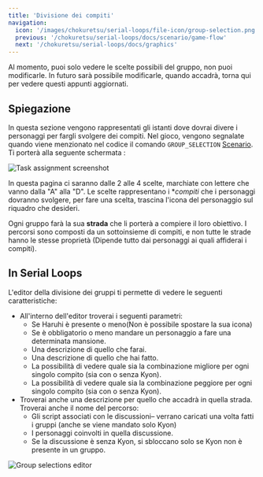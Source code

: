 ```yaml
---
title: 'Divisione dei compiti'
navigation:
  icon: '/images/chokuretsu/serial-loops/file-icon/group-selection.png'
  previous: '/chokuretsu/serial-loops/docs/scenario/game-flow'
  next: '/chokuretsu/serial-loops/docs/graphics'
---
```


Al momento, puoi solo vedere le scelte possibili del gruppo, non puoi modificarle. In futuro sarà possibile modificarle, quando accadrà, torna qui per vedere questi appunti aggiornati.

## Spiegazione
In questa sezione vengono rappresentati gli istanti dove dovrai divere i personaggi per fargli svolgere dei compiti. Nel gioco, vengono segnalate quando viene menzionato nel codice il comando `GROUP_SELECTION` [Scenario](./game-flow). Ti porterà alla seguente schermata :

![Task assignment screenshot](/images/chokuretsu/screenshots/task-assignment.png)

In questa pagina ci saranno dalle 2 alle 4 scelte, marchiate con lettere che vanno dalla "A" alla "D". Le scelte rappresentano i **compiti* che i personaggi dovranno svolgere, per fare una scelta, trascina l'icona del personaggio sul riquadro che desideri.

Ogni gruppo farà la sua **strada** che li porterà a compiere il loro obiettivo. I percorsi sono composti da un sottoinsieme di compiti,
e non tutte le strade hanno le stesse proprietà (Dipende tutto dai personaggi ai quali affiderai i compiti).

## In Serial Loops
L'editor della divisione dei gruppi ti permette di vedere le seguenti caratteristiche:

* All'interno dell'editor troverai i seguenti parametri:
  - Se Haruhi è presente o meno(Non è possibile spostare la sua icona)
  - Se è obbligatorio o meno mandare un personaggio a fare una determinata mansione.
  - Una descrizione di quello che farai.
  - Una descrizione di quello che hai fatto.
  - La possibilità di vedere quale sia la combinazione migliore per ogni singolo compito (sia con o senza Kyon).
  - La possibilità di vedere quale sia la combinazione peggiore per ogni singolo compito (sia con o senza Kyon).
* Troverai anche una descrizione per quello che accadrà in quella strada. Troverai anche il nome del percorso:
  - Gli script associati con le discussioni&ndash; verrano caricati una volta fatti i gruppi (anche se viene mandato solo Kyon) 
  - I personaggi coinvolti in quella discussione.
  - Se la discussione è senza Kyon, si sbloccano solo se Kyon non è presente in un gruppo.

![Group selections editor](/images/chokuretsu/serial-loops/group-selections-editor.png)